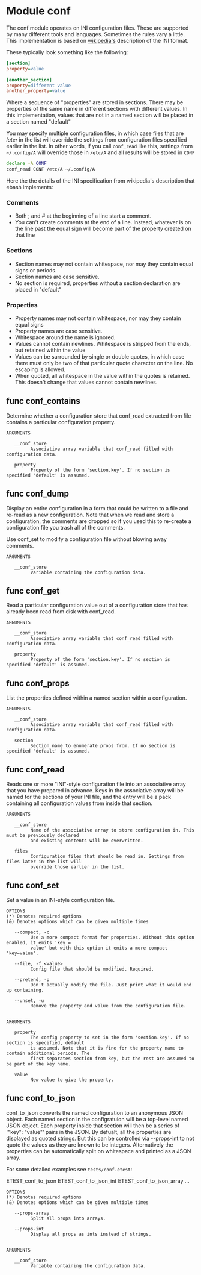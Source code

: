 # Module conf

The conf module operates on INI configuration files. These are supported by many different tools and languages.
Sometimes the rules vary a little. This implementation is based on [wikipedia's](https://en.wikipedia.org/wiki/INI_file)
description of the INI format.

These typically look something like the following:

```INI
[section]
property=value

[another_section]
property=different value
another_property=value
```

Where a sequence of "properties" are stored in sections. There may be properties of the same name in different sections
with different values. In this implementation, values that are not in a named section will be placed in a section named
"default"

You may specify multiple configuration files, in which case files that are *later* in the list will override the
settings from configuration files specified earlier in the list. In other words, if you call `conf_read` like this,
settings from `~/.config/A` will override those in `/etc/A` and all results will be stored in `CONF`

```bash
declare -A CONF
conf_read CONF /etc/A ~/.config/A
```

Here the the details of the INI specification from wikipedia's description that ebash implements:

### Comments

- Both ; and # at the beginning of a line start a comment.
- You can't create comments at the end of a line. Instead, whatever is on the line past the equal sign will become part
  of the property created on that line

### Sections

- Section names may not contain whitespace, nor may they contain equal signs or periods.
- Section names are case sensitive.
- No section is required, properties without a section declaration are placed in "default"

### Properties

- Property names may not contain whitespace, nor may they contain equal signs
- Property names are case sensitive.
- Whitespace around the name is ignored.
- Values cannot contain newlines. Whitespace is stripped from the ends, but retained within the value
- Values can be surrounded by single or double quotes, in which case there must only be two of that particular quote
  character on the line. No escaping is allowed.
- When quoted, all whitespace in the value within the quotes is retained. This doesn't change that values cannot contain
  newlines.

## func conf_contains

Determine whether a configuration store that conf_read extracted from file contains a particular configuration property.

```Groff
ARGUMENTS

   __conf_store
         Associative array variable that conf_read filled with configuration data.

   property
         Property of the form 'section.key'. If no section is specified 'default' is assumed.

```

## func conf_dump

Display an entire configuration in a form that could be written to a file and re-read as a new configuration. Note that
when we read and store a configuration, the comments are dropped so if you used this to re-create a configuration file
you trash all of the comments.

Use conf_set to modify a configuration file without blowing away comments.

```Groff
ARGUMENTS

   __conf_store
         Variable containing the configuration data.

```

## func conf_get

Read a particular configuration value out of a configuration store that has already been read from disk with conf_read.

```Groff
ARGUMENTS

   __conf_store
         Associative array variable that conf_read filled with configuration data.

   property
         Property of the form 'section.key'. If no section is specified 'default' is assumed.

```

## func conf_props

List the properties defined within a named section within a configuration.

```Groff
ARGUMENTS

   __conf_store
         Associative array variable that conf_read filled with configuration data.

   section
         Section name to enumerate props from. If no section is specified 'default' is assumed.

```

## func conf_read

Reads one or more "INI"-style configuration file into an associative array that you have prepared in advance. Keys in
the associative array will be named for the sections of your INI file, and the entry will be a pack containing all
configuration values from inside that section.

```Groff
ARGUMENTS

   __conf_store
         Name of the associative array to store configuration in. This must be previously declared
         and existing contents will be overwritten.

   files
         Configuration files that should be read in. Settings from files later in the list will
         override those earlier in the list.
```

## func conf_set

Set a value in an INI-style configuration file.

```Groff
OPTIONS
(*) Denotes required options
(&) Denotes options which can be given multiple times

   --compact, -c
         Use a more compact format for properties. Without this option enabled, it emits 'key =
         value' but with this option it emits a more compact 'key=value'.

   --file, -f <value>
         Config file that should be modified. Required.

   --pretend, -p
         Don't actually modify the file. Just print what it would end up containing.

   --unset, -u
         Remove the property and value from the configuration file.


ARGUMENTS

   property
         The config property to set in the form 'section.key'. If no section is specified, default
         is assumed. Note that it is fine for the property name to contain additional periods. The
         first separates section from key, but the rest are assumed to be part of the key name.

   value
         New value to give the property.

```

## func conf_to_json

conf_to_json converts the named configuration to an anonymous JSON object. Each named section in the configratuion will
be a top-level named JSON object. Each property inside that section will then be a series of '"key": "value"' pairs in
the JSON. By defualt, all the properties are displayed as quoted strings. But this can be controlled via --props-int to
not quote the values as they are known to be integers. Alternatively the properties can be automatically split on
whitespace and printed as a JSON array.

For some detailed examples see `tests/conf.etest`:

ETEST_conf_to_json
ETEST_conf_to_json_int
ETEST_conf_to_json_array
...

```Groff
OPTIONS
(*) Denotes required options
(&) Denotes options which can be given multiple times

   --props-array
         Split all props into arrays.

   --props-int
         Display all props as ints instead of strings.


ARGUMENTS

   __conf_store
         Variable containing the configuration data.

```
